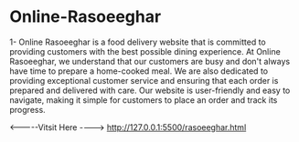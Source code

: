 # Online-Rasoeeghar
1- Online Rasoeeghar is a food delivery website that is committed to providing customers with the best possible dining experience. At Online Rasoeeghar, we understand that our customers are busy and don't always have time to prepare a home-cooked meal.
We are also dedicated to providing exceptional customer service and ensuring that each order is prepared and delivered with care.
Our website is user-friendly and easy to navigate, making it simple for customers to place an order and track its progress.

<-----Vitsit Here ---->
http://127.0.0.1:5500/rasoeeghar.html
